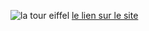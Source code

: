 ![la tour eiffel](https://i.pinimg.com/originals/0e/77/f1/0e77f14bc97949abf9583be78eea7d0d.jpg)
[le lien sur le site](https://yandex.ru/images/search?from=tabbar&text=la%20tour%20eiffel&pos=3&img_url=https%3A%2F%2Fsun9-19.userapi.com%2Fc844722%2Fv844722401%2F60ac7%2FmBoK4lnSC88.jpg&rpt=simage)
